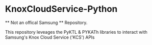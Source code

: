 # KnoxCloudService-Python
** Not an offical Samsung ** Repository.  

This repository leveages the PyKTL & PYKATh libraries to interact with Samsung's Knox Cloud Service ('KCS') APIs
